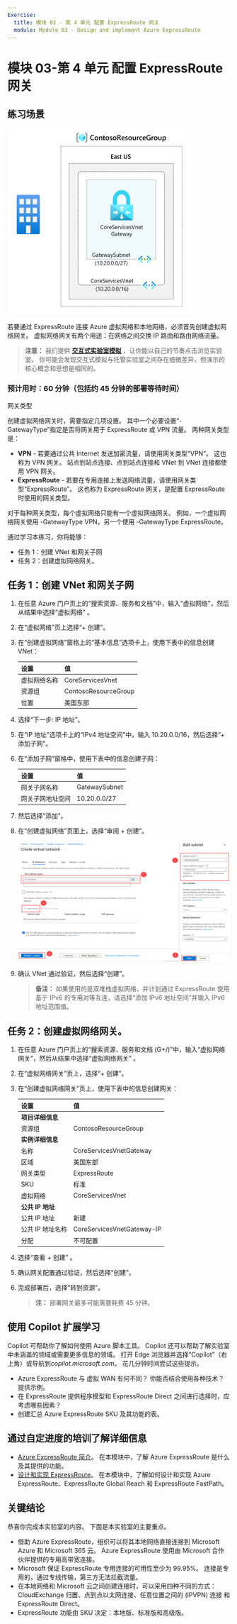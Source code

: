 ```yaml
---
Exercise:
  title: 模块 03 - 第 4 单元 配置 ExpressRoute 网关
  module: Module 03 - Design and implement Azure ExpressRoute
---
```

# 模块 03-第 4 单元 配置 ExpressRoute 网关

## 练习场景

![虚拟网络网关图示。](../media/4-exercise-configure-expressroute-gateway.png)

若要通过 ExpressRoute 连接 Azure 虚拟网络和本地网络，必须首先创建虚拟网络网关。 虚拟网络网关有两个用途：在网络之间交换 IP 路由和路由网络流量。

   >**注意：** 我们提供 **[交互式实验室模拟](https://mslabs.cloudguides.com/guides/AZ-700%20Lab%20Simulation%20-%20Configure%20an%20ExpressRoute%20gateway)** ，让你能以自己的节奏点击浏览实验室。 你可能会发现交互式模拟与托管实验室之间存在细微差异，但演示的核心概念和思想是相同的。

### 预计用时：60 分钟（包括约 45 分钟的部署等待时间）

网关类型

创建虚拟网络网关时，需要指定几项设置。 其中一个必要设置“-GatewayType”指定是否将网关用于 ExpressRoute 或 VPN 流量。 两种网关类型是：

- **VPN** - 若要通过公共 Internet 发送加密流量，请使用网关类型“VPN”。 这也称为 VPN 网关。 站点到站点连接、点到站点连接和 VNet 到 VNet 连接都使用 VPN 网关。
- **ExpressRoute** - 若要在专用连接上发送网络流量，请使用网关类型“ExpressRoute”。 这也称为 ExpressRoute 网关，是配置 ExpressRoute 时使用的网关类型。

对于每种网关类型，每个虚拟网络只能有一个虚拟网络网关。 例如，一个虚拟网络网关使用 -GatewayType VPN，另一个使用 -GatewayType ExpressRoute。

通过学习本练习，你将能够：

- 任务 1：创建 VNet 和网关子网
- 任务 2：创建虚拟网络网关。

## 任务 1：创建 VNet 和网关子网

1. 在任意 Azure 门户页上的“搜索资源、服务和文档”中，输入“虚拟网络”，然后从结果中选择“虚拟网络” 。

1. 在“虚拟网络”页上选择“+ 创建”。

1. 在“创建虚拟网络”窗格上的“基本信息”选项卡上，使用下表中的信息创建 VNet：

   | 设置          | 值                        |
   | -------------------- | -------------------------------- |
   | 虚拟网络名称 | CoreServicesVnet                 |
   | 资源组       | ContosoResourceGroup             |
   | 位置             | 美国东部                          |

1. 选择“下一步: IP 地址”。

1. 在“IP 地址”选项卡上的“IPv4 地址空间”中，输入 10.20.0.0/16，然后选择“+ 添加子网”。

1. 在“添加子网”窗格中，使用下表中的信息创建子网：

   | 设置                  | 值     |
   | ---------------------------- | ------------- |
   | 网关子网名称          | GatewaySubnet |
   | 网关子网地址空间 | 10.20.0.0/27  |

1. 然后选择“添加”。

1. 在“创建虚拟网络”页面上，选择“审阅 + 创建”。

   ![Azure 门户 - 添加网关子网](../media/add-gateway-subnet.png)

1. 确认 VNet 通过验证，然后选择“创建”。

   >**备注：** 如果使用的是双堆栈虚拟网络，并计划通过 ExpressRoute 使用基于 IPv6 的专用对等互连，请选择“添加 IPv6 地址空间”并输入 IPv6 地址范围值。

## 任务 2：创建虚拟网络网关。

1. 在任意 Azure 门户页上的“搜索资源、服务和文档 (G+/)”中，输入“虚拟网络网关”，然后从结果中选择“虚拟网络网关” 。

1. 在“虚拟网络网关”页上，选择“+ 创建”。

1. 在“创建虚拟网络网关”页上，使用下表中的信息创建网关：

   | 设置               | **值**                  |
   | ------------------------- | -------------------------- |
   | **项目详细信息**       |                            |
   | 资源组            | ContosoResourceGroup       |
   | **实例详细信息**      |                            |
   | 名称                      | CoreServicesVnetGateway    |
   | 区域                    | 美国东部                    |
   | 网关类型              | ExpressRoute               |
   | SKU                       | 标准                   |
   | 虚拟网络           | CoreServicesVnet           |
   | **公共 IP 地址**     |                            |
   | 公共 IP 地址         | 新建                 |
   | 公共 IP 地址名称    | CoreServicesVnetGateway-IP |
   | 分配                | 不可配置           |

1. 选择“查看 + 创建”  。

1. 确认网关配置通过验证，然后选择“创建”。

1. 完成部署后，选择“转到资源”。

   >**注：** 部署网关最多可能需要耗费 45 分钟。


## 使用 Copilot 扩展学习

Copilot 可帮助你了解如何使用 Azure 脚本工具。 Copilot 还可以帮助了解实验室中未涵盖的领域或需要更多信息的领域。 打开 Edge 浏览器并选择“Copilot”（右上角）或导航到*copilot.microsoft.com*。 花几分钟时间尝试这些提示。
+ Azure ExpressRoute 与 虚拟 WAN 有何不同？ 你能否结合使用各种技术？ 提供示例。
+ 在 ExpressRoute 提供程序模型和 ExpressRoute Direct 之间进行选择时，应考虑哪些因素？
+ 创建汇总 Azure ExpressRoute SKU 及其功能的表。

## 通过自定进度的培训了解详细信息

+ [Azure ExpressRoute 简介](https://learn.microsoft.com/training/modules/intro-to-azure-expressroute/)。 在本模块中，了解 Azure ExpressRoute 是什么及其提供的功能。
+ [设计和实现 ExpressRoute](https://learn.microsoft.com/training/modules/design-implement-azure-expressroute/)。 在本模块中，了解如何设计和实现 Azure ExpressRoute、ExpressRoute Global Reach 和 ExpressRoute FastPath。

## 关键结论

恭喜你完成本实验室的内容。 下面是本实验室的主要重点。 
+ 借助 Azure ExpressRoute，组织可以将其本地网络直接连接到 Microsoft Azure 和 Microsoft 365 云。 Azure ExpressRoute 使用由 Microsoft 合作伙伴提供的专用高带宽连接。
+ Microsoft 保证 ExpressRoute 专用连接的可用性至少为 99.95%。 连接是专用的，通过专线传输，第三方无法拦截流量。
+ 在本地网络和 Microsoft 云之间创建连接时，可以采用四种不同的方式：CloudExchange 归置、点到点以太网连接、任意位置之间的 (IPVPN) 连接 和 ExpressRoute Direct。
+ ExpressRoute 功能由 SKU 决定：本地版、标准版和高级版。 
